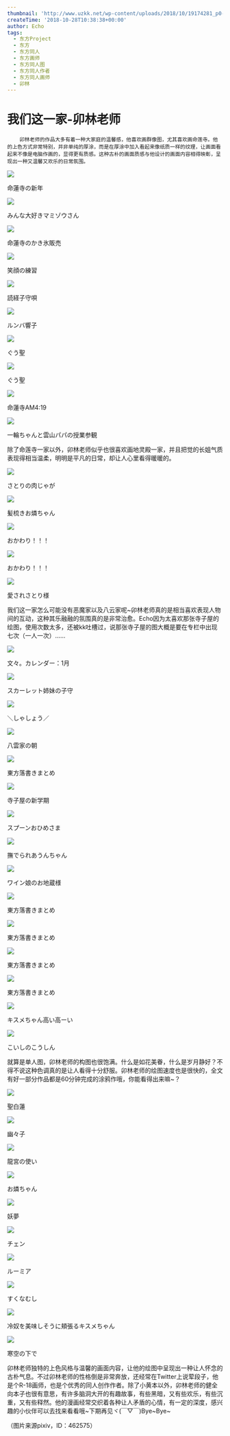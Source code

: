 ```yaml
---
thumbnail: 'http://www.uzkk.net/wp-content/uploads/2018/10/19174281_p0-825x510.jpg'
createTime: '2018-10-28T10:38:38+00:00'
author: Echo
tags:
  - 东方Project
  - 东方
  - 东方同人
  - 东方画师
  - 东方同人图
  - 东方同人作者
  - 东方同人画师
  - 卯林
---
```


# 我们这一家-卯林老师

		卯林老师的作品大多有着一种大家庭的温馨感，他喜欢画群像图，尤其喜欢画命莲寺。他的上色方式非常特别，并非单纯的厚涂，而是在厚涂中加入看起来像纸质一样的纹理，让画面看起来不像是电脑作画的，显得更有质感。这种古朴的画面质感与他设计的画面内容相得映彰，呈现出一种又温馨又欢乐的日常氛围。

![](http://www.uzkk.net/wp-content/uploads/2018/10/32567252_p0.jpg)

命蓮寺の新年

![](http://www.uzkk.net/wp-content/uploads/2018/10/52972140_p0.png)

みんな大好きマミゾウさん

![](http://www.uzkk.net/wp-content/uploads/2018/10/37319154_p0.jpg)

命蓮寺のかき氷販売

![](http://www.uzkk.net/wp-content/uploads/2018/10/36253616_p0.jpg)

笑顔の練習

![](http://www.uzkk.net/wp-content/uploads/2018/10/24895493_p0.jpg)

読経子守唄

![](http://www.uzkk.net/wp-content/uploads/2018/10/43714478_p0.jpg)

ルンバ響子

![](http://www.uzkk.net/wp-content/uploads/2018/10/69260731_p42.jpg)

ぐう聖

![](http://www.uzkk.net/wp-content/uploads/2018/10/69260731_p44.jpg)

ぐう聖

![](http://www.uzkk.net/wp-content/uploads/2018/10/34577869_p0.jpg)

命蓮寺AM4:19

![](http://www.uzkk.net/wp-content/uploads/2018/10/25781215_p0.jpg)

一輪ちゃんと雲山パパの授業参観

除了命莲寺一家以外，卯林老师似乎也很喜欢画地灵殿一家，并且把觉的长姐气质表现得相当温柔，明明是平凡的日常，却让人心里看得暖暖的。

![](http://www.uzkk.net/wp-content/uploads/2018/10/32699013_p0.jpg)

さとりの肉じゃが

![](http://www.uzkk.net/wp-content/uploads/2018/10/30414723_p0.jpg)

髪梳きお燐ちゃん

![](http://www.uzkk.net/wp-content/uploads/2018/10/36066293_p0.jpg)

おかわり！！！

![](http://www.uzkk.net/wp-content/uploads/2018/10/22604531_p0.jpg)

おかわり！！！

![](http://www.uzkk.net/wp-content/uploads/2018/10/19325091_p0.jpg)

愛されさとり様

我们这一家怎么可能没有恶魔家以及八云家呢~卯林老师真的是相当喜欢表现人物间的互动，这种其乐融融的氛围真的是非常治愈。Echo因为太喜欢那张寺子屋的绘图，使用次数太多，还被kk吐槽过，说那张寺子屋的图大概是要在专栏中出现七次（一人一次）……

![](http://www.uzkk.net/wp-content/uploads/2018/10/52953349_p0.jpg)

文々。カレンダー：1月

![](http://www.uzkk.net/wp-content/uploads/2018/10/33426106_p0.jpg)

スカーレット姉妹の子守

![](http://www.uzkk.net/wp-content/uploads/2018/10/19174281_p0-1-1024x640.jpg)

＼しゃしょう／

![](http://www.uzkk.net/wp-content/uploads/2018/10/八雲家の朝.jpg)

八雲家の朝

![](http://www.uzkk.net/wp-content/uploads/2018/10/69260731_p10.jpg)

東方落書きまとめ

![](http://www.uzkk.net/wp-content/uploads/2018/10/29860117_p0.jpg)

寺子屋の新学期

![](http://www.uzkk.net/wp-content/uploads/2018/10/43123503_p0.jpg)

スプーンおひめさま

![](http://www.uzkk.net/wp-content/uploads/2018/10/68860379_p0.png)

撫でられあうんちゃん

![](http://www.uzkk.net/wp-content/uploads/2018/10/69861282_p0.png)

ワイン娘のお地蔵様

![](http://www.uzkk.net/wp-content/uploads/2018/10/69260731_p13.jpg)

東方落書きまとめ

![](http://www.uzkk.net/wp-content/uploads/2018/10/69260731_p18.jpg)

東方落書きまとめ

![](http://www.uzkk.net/wp-content/uploads/2018/10/69260731_p66.jpg)

東方落書きまとめ

![](http://www.uzkk.net/wp-content/uploads/2018/10/69260731_p70.jpg)

東方落書きまとめ

![](http://www.uzkk.net/wp-content/uploads/2018/10/35074927_p0.jpg)

キスメちゃん高い高ーい

![](http://www.uzkk.net/wp-content/uploads/2018/10/46604355_p0-1024x467.jpg)

こいしのこうしん

就算是单人图，卯林老师的构图也很饱满。什么是如花美眷，什么是岁月静好？不得不说这种色调真的是让人看得十分舒服。卯林老师的绘图速度也是很快的，全文有好一部分作品都是60分钟完成的涂鸦作哦，你能看得出来嘛~？

![](http://www.uzkk.net/wp-content/uploads/2018/10/69260731_p38.jpg)

聖白蓮

![](http://www.uzkk.net/wp-content/uploads/2018/10/69260731_p7.jpg)

幽々子

![](http://www.uzkk.net/wp-content/uploads/2018/10/19976228_p0.jpg)

龍宮の使い

![](http://www.uzkk.net/wp-content/uploads/2018/10/37253037_p0.jpg)

お燐ちゃん

![](http://www.uzkk.net/wp-content/uploads/2018/10/69260731_p6.jpg)

妖夢

![](http://www.uzkk.net/wp-content/uploads/2018/10/69260731_p5.jpg)

チェン

![](http://www.uzkk.net/wp-content/uploads/2018/10/69260731_p1.jpg)

ルーミア

![](http://www.uzkk.net/wp-content/uploads/2018/10/48127497_p0.jpg)

すくなむし

![](http://www.uzkk.net/wp-content/uploads/2018/10/25985019_p0.jpg)

冷奴を美味しそうに頬張るキスメちゃん

![](http://www.uzkk.net/wp-content/uploads/2018/10/23721601_p0.jpg)

寒空の下で

卯林老师独特的上色风格与温馨的画面内容，让他的绘图中呈现出一种让人怀念的古朴气息。不过卯林老师的性格倒是非常奔放，还经常在Twitter上说荤段子，他是个R-18画师，也是个优秀的同人创作作者。除了小黄本以外，卯林老师的健全向本子也很有意思，有许多脑洞大开的有趣故事，有些黑暗，又有些欢乐，有些沉重，又有些释然。他的漫画经常交织着各种让人矛盾的心情，有一定的深度，感兴趣的小伙伴可以去找来看看哦~下期再见ヾ(￣▽￣)Bye~Bye~

（图片来源pixiv，ID：462575）
